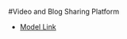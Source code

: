 #Video and Blog Sharing Platform 
- [Model Link](https://app.eraser.io/workspace/YtPqZ1VogxGy1jzIDkzj?origin=share)

